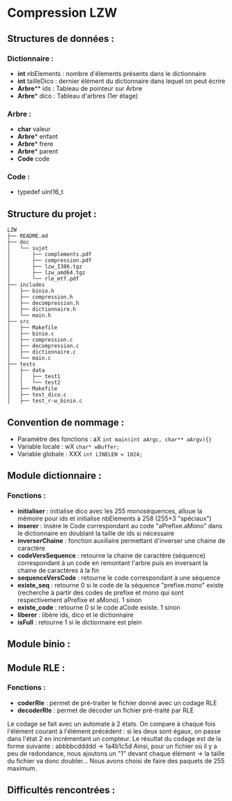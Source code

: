 Compression LZW
===============

Structures de données :
------------------------

### Dictionnaire :
- **int** nbElements : nombre d'élements présents dans le dictionnaire
- **int** tailleDico : dernier élément du dictionnaire dans lequel on peut écrire 
- **Arbre**** ids : Tableau de pointeur sur Arbre
- **Arbre*** dico : Tableau d'arbres (1er étage)

### Arbre :
- **char** valeur
- **Arbre*** enfant
- **Arbre*** frere
- **Arbre*** parent
- **Code** code

### Code :
- typedef uint16_t


Structure du projet :
---------------------
```
LZW
├── README.md
├── doc
│   └── sujet
│       ├── complements.pdf
│       ├── compression.pdf
│       ├── lzw_I386.tgz
│       ├── lzw_amd64.tgz
│       └── rle_mtf.pdf
├── includes
│   ├── binio.h
│   ├── compression.h
│   ├── decompression.h
│   ├── dictionnaire.h
│   └── main.h
├── src
│   ├── Makefile
│   ├── binio.c
│   ├── compression.c
│   ├── decompression.c
│   ├── dictionnaire.c
│   └── main.c
├── tests
│   ├── data
│   │   ├── test1
│   │   └── test2
│   ├── Makefile
│   ├── test_dico.c
│   ├── test_r-w_binio.c

```

Convention de nommage :
---------------------
- Paramètre des fonctions : aX ``` int main(int aArgc, char** aArgv){} ```
- Variable locale : wX ```char* wBuffer;```
- Variable globale : XXX ```int LINELEN = 1024;```


Module dictionnaire :
---------------------

### Fonctions : 

- **initialiser** : initialise dico avec les 255 monoséquences, alloue la mémoire pour ids et initialise nbElements à 258 (255+3 "spéciaux")
- **inserer** :  insère le Code correspondant au code "aPrefixe.aMono" dans le dictionnaire en doublant la taille de ids si nécessaire
- **inverserChaine** : fonction auxiliaire permettant d'inverser une chaine de caractère
- **codeVersSequence** : retourne la chaine de caractère (séquence) correspondant à un code en remontant l'arbre puis en inversant la chaine de caractères à la fin
- **sequenceVersCode** : retourne le code correspondant à une séquence
- **existe_seq** : retourne 0 si le code de la séquence "prefixe.mono" existe (recherche à partir des codes de prefixe et mono qui sont respectivement aPrefixe et aMono). 1 sinon
- **existe_code** : retourne 0 si le code aCode existe. 1 sinon
- **liberer** : libère ids, dico et le dictionnaire
- **isFull** : retourne 1 si le dictionnaire est plein


Module binio :
---------------------

Module RLE :
---------------------

### Fonctions : 

- **coderRle** : permet de pré-traiter le fichier donné avec un codage RLE
- **decoderRle** : permet de décoder un fichier pré-traité par RLE

Le codage se fait avec un automate à 2 états. On compare à chaque fois l'élément courant à l'élément précédent : si les deux sont égaux, on passe dans l'état 2 en incrémentant un compteur.
Le résultat du codage est de la forme suivante :
	abbbbcddddd -> 1a4b1c5d
Ainsi, pour un fichier où il y a peu de redondance, nous ajoutons un "1" devant chaque élément -> la taille du fichier va donc doubler...
Nous avons choisi de faire des paquets de 255 maximum.


Difficultés rencontrées :
---------------------



